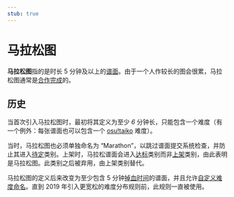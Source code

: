 ```yaml
---
stub: true
---
```


# 马拉松图

**马拉松图**指的是时长 5 分钟及以上的[谱面](/wiki/Beatmap)。由于一个人作较长的图会很累，马拉松图通常是[合作完成](/wiki/Beatmap/Beatmap_collaborations)的。

## 历史

当首次引入马拉松图时，最初将其定义为至少 *6* 分钟长，只能包含一个难度（有一个例外：每张谱面也可以包含一个 [osu!taiko](/wiki/Game_mode/osu!taiko) 难度）。

当时，马拉松图也必须单独命名为 “Marathon”，以跳过谱面提交系统检查，并防止其进入[待定](/wiki/Beatmap/Category#制作中和待定-(work-in-progress-and-pending))类别。上架时，马拉松谱面会进入[达标](/wiki/Beatmap/Category#达标-(approved))类别而非[上架](/wiki/Beatmap/Category#上架-(ranked))类别，由此表明是马拉松图。此类别之后被弃用，由上架类别替代。

马拉松图的定义后来改变为至少包含 5 分钟[掉血时间](/wiki/Beatmap/Drain_time)的谱面，并且允许[自定义难度命名](/wiki/Ranking_criteria/Difficulty_naming)。直到 2019 年引入更宽松的难度分布规则前，此规则一直被使用。

<!-- TODO: Add links and stuff -->
